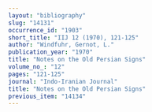 ```yaml
---
layout: "bibliography"
slug: "14131"
occurrence_id: "1903"
short_title: "IIJ 12 (1970), 121-125"
author: "Windfuhr, Gernot, L."
publication_year: "1970"
title: "Notes on the Old Persian Signs"
volume_no_: "12"
pages: "121-125"
journal: "Indo-Iranian Journal"
title: "Notes on the Old Persian Signs"
previous_item: "14134"
---
```

